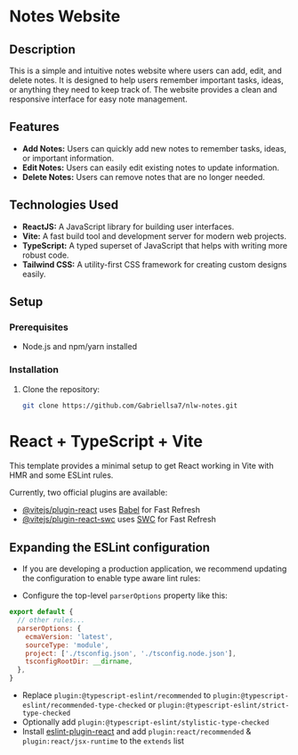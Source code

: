# Notes Website

## Description

This is a simple and intuitive notes website where users can add, edit, and delete notes. It is designed to help users remember important tasks, ideas, or anything they need to keep track of. The website provides a clean and responsive interface for easy note management.

## Features

- **Add Notes:** Users can quickly add new notes to remember tasks, ideas, or important information.
- **Edit Notes:** Users can easily edit existing notes to update information.
- **Delete Notes:** Users can remove notes that are no longer needed.

## Technologies Used

- **ReactJS:** A JavaScript library for building user interfaces.
- **Vite:** A fast build tool and development server for modern web projects.
- **TypeScript:** A typed superset of JavaScript that helps with writing more robust code.
- **Tailwind CSS:** A utility-first CSS framework for creating custom designs easily.

## Setup

### Prerequisites

- Node.js and npm/yarn installed

### Installation

1. Clone the repository:
   ```bash
   git clone https://github.com/Gabriellsa7/nlw-notes.git

# React + TypeScript + Vite

This template provides a minimal setup to get React working in Vite with HMR and some ESLint rules.

Currently, two official plugins are available:

- [@vitejs/plugin-react](https://github.com/vitejs/vite-plugin-react/blob/main/packages/plugin-react/README.md) uses [Babel](https://babeljs.io/) for Fast Refresh
- [@vitejs/plugin-react-swc](https://github.com/vitejs/vite-plugin-react-swc) uses [SWC](https://swc.rs/) for Fast Refresh

## Expanding the ESLint configuration

- If you are developing a production application, we recommend updating the configuration to enable type aware lint rules:

- Configure the top-level `parserOptions` property like this:

```js
export default {
  // other rules...
  parserOptions: {
    ecmaVersion: 'latest',
    sourceType: 'module',
    project: ['./tsconfig.json', './tsconfig.node.json'],
    tsconfigRootDir: __dirname,
  },
}
```

- Replace `plugin:@typescript-eslint/recommended` to `plugin:@typescript-eslint/recommended-type-checked` or `plugin:@typescript-eslint/strict-type-checked`
- Optionally add `plugin:@typescript-eslint/stylistic-type-checked`
- Install [eslint-plugin-react](https://github.com/jsx-eslint/eslint-plugin-react) and add `plugin:react/recommended` & `plugin:react/jsx-runtime` to the `extends` list
